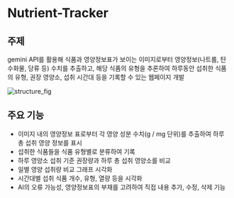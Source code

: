 # Nutrient-Tracker
## 주제
gemini API를 활용해 식품과 영양정보표가 보이는 이미지로부터 영양정보(나트륨, 탄수화물, 당류 등) 수치를 추출하고, 해당 식품의 유형을 추론하여 하루동안 섭취한 식품의 유형, 권장 영양소, 섭취 시간대 등을 기록할 수 있는 웹페이지 개발

![structure_fig](https://github.com/user-attachments/assets/b390528c-8c2a-4d98-b7a8-5d8dacfff54d)
## 주요 기능
- 이미지 내의 영양정보 표로부터 각 영양 성분 수치(g / mg 단위)를 추출하여 하루 총 섭취 영양 정보를 표시
- 섭취한 식품들을 식품 유형별로 분류하여 기록
- 하루 영양소 섭취 기준 권장량과 하루 총 섭취 영양소를 비교
- 일별 영양 섭취량 비교 그래프 시각화
- 시간대별 섭취 식품 개수, 유형, 열량 등을 시각화
- AI의 오류 가능성, 영양정보표의 부재를 고려하여 직접 내용 추가, 수정, 삭제 기능
